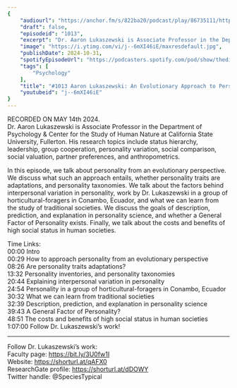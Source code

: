 ```yaml
---
{
	"audiourl": "https://anchor.fm/s/822ba20/podcast/play/86735111/https%3A%2F%2Fd3ctxlq1ktw2nl.cloudfront.net%2Fstaging%2F2024-4-14%2F7da565a0-c643-6dad-470b-66fde2813300.m4a",
	"draft": false,
	"episodeid": "1013",
	"excerpt": "Dr. Aaron Lukaszewski is Associate Professor in the Department of Psychology & Center for the Study of Human Nature at California State University, Fullerton. His research topics include status hierarchy, leadership, group cooperation, personality variation, social comparison, social valuation, partner preferences, and anthropometrics.",
	"image": "https://i.ytimg.com/vi/j--6mXI46iE/maxresdefault.jpg",
	"publishDate": 2024-10-31,
	"spotifyEpisodeUrl": "https://podcasters.spotify.com/pod/show/thedissenter/episodes/1013-Aaron-Lukaszewski-An-Evolutionary-Approach-to-Personality-e2jleq7",
	"tags": [
		"Psychology"
	],
	"title": "#1013 Aaron Lukaszewski: An Evolutionary Approach to Personality",
	"youtubeid": "j--6mXI46iE"
}
---
```

RECORDED ON MAY 14th 2024.  
Dr. Aaron Lukaszewski is Associate Professor in the Department of Psychology & Center for the Study of Human Nature at California State University, Fullerton. His research topics include status hierarchy, leadership, group cooperation, personality variation, social comparison, social valuation, partner preferences, and anthropometrics.

In this episode, we talk about personality from an evolutionary perspective. We discuss what such an approach entails, whether personality traits are adaptations, and personality taxonomies. We talk about the factors behind interpersonal variation in personality, work by Dr. Lukaszewski in a group of horticultural-foragers in Conambo, Ecuador, and what we can learn from the study of traditional societies. We discuss the goals of description, prediction, and explanation in personality science, and whether a General Factor of Personality exists. Finally, we talk about the costs and benefits of high social status in human societies.

Time Links:  
<time>00:00</time> Intro  
<time>00:29</time> How to approach personality from an evolutionary perspective  
<time>08:26</time> Are personality traits adaptations?  
<time>13:32</time> Personality inventories, and personality taxonomies  
<time>20:44</time> Explaining interpersonal variation in personality  
<time>24:54</time> Personality in a group of horticultural-foragers in Conambo, Ecuador  
<time>30:32</time> What we can learn from traditional societies  
<time>32:39</time> Description, prediction, and explanation in personality science  
<time>39:43</time> A General Factor of Personality?  
<time>48:51</time> The costs and benefits of high social status in human societies  
<time>1:07:00</time> Follow Dr. Lukaszewski’s work!

---

Follow Dr. Lukaszewski’s work:  
Faculty page: https://bit.ly/3U0fw1I  
Website: https://shorturl.at/qAFX0  
ResearchGate profile: https://shorturl.at/dDOWY  
Twitter handle: @SpeciesTypical
